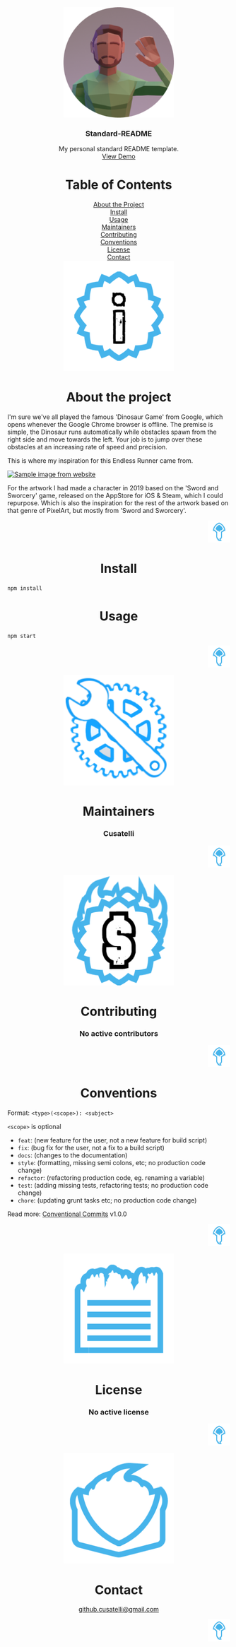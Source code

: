 <div id="top"></div>

<div align="center">
  <img src="/resources/Logo_Round.png" alt="Logo" width="250" height="250">
  <h3 align="center">Standard-README</h3>
  <p align="center">
    My personal standard README template.
    <br />
    <a href="https://github.com/Cusatelli">View Demo</a>
  </p>
</div>

<!-- TABLE OF CONTENTS -->
<div align="center">
  <h1>Table of Contents</h1>
  <a href="#about-the-project">About the Project</a><br/>
  <a href="#install">Install</a><br/>
  <a href="#usage">Usage</a><br/>
  <a href="#maintainers">Maintainers</a><br/>
  <a href="#contributing">Contributing</a><br/>
  <a href="#conventions">Conventions</a><br/>
  <a href="#license">License</a><br/>
  <a href="#contact">Contact</a>
</div>

<!-- ABOUT THE PROJECT -->
<div align="center">
  <a href="#">
    <img src="/resources/Information.png" alt="Information" height="250"/>
  </a>
  <h1>About the project</h1>
</div>

<p>
  I'm sure we've all played the famous 'Dinosaur Game' from Google, which opens whenever the Google Chrome browser is offline. The premise is simple, the Dinosaur runs automatically while obstacles spawn from the right side and move towards the left.
  Your job is to jump over these obstacles at an increasing rate of speed and precision.
  
  This is where my inspiration for this Endless Runner came from.
</p>
<a href="https://einarvandevelde.com">
  <img src="https://einarvandevelde.com/resources/games/endless-runner/about/SwordAndSworcery_Milanote.png" alt="Sample image from website"/>
</a>
<p>
  For the artwork I had made a character in 2019 based on the 'Sword and Sworcery' game, released on the AppStore for iOS & Steam, which I could repurpose. Which is also the inspiration for the rest of the artwork based on that genre of PixelArt, but mostly from 'Sword and Sworcery'.
</p>

<p align="right">
  <a href="#top" align="right">
    <img src="/resources/Arrow_Up.png" alt="Back to top" width="50"/>
  </a>
</p>

<!-- INSTALL -->
<div align="center">
  <h1>Install</h1>
</div>

```
npm install
```

<!-- USAGE -->
<div align="center">
  <h1>Usage</h1>
</div>

```
npm start
```

<p align="right">
  <a href="#top" align="right">
    <img src="/resources/Arrow_Up.png" alt="Back to top" width="50"/>
  </a>
</p>

<!-- MAINTAINERS -->
<div align="center">
  <a href="https://github.com/Cusatelli">
    <img src="/resources/Maintenance.png" alt="Maintainer" height="250"/>
  </a>
  <h1>Maintainers</h1>
  <div align="center">
    <h3>Cusatelli</h3>
  </div>
</div>

<p align="right">
  <a href="#top" align="right">
    <img src="/resources/Arrow_Up.png" alt="Back to top" width="50"/>
  </a>
</p>

<!-- CONTRIBUTING -->
<div align="center">
  <a href="#">
    <img src="/resources/Contribute.png" alt="Contributing" height="250"/>
  </a>
  <h1>Contributing</h1>
  <div align="center">
    <h3>No active contributors</h3>
  </div>
</div>

<p align="right">
  <a href="#top" align="right">
    <img src="/resources/Arrow_Up.png" alt="Back to top" width="50"/>
  </a>
</p>

<!-- CONVENTIONS -->
<div align="center">
  <h1>Conventions</h1>
</div>

Format: `<type>(<scope>): <subject>`

`<scope>` is optional

- `feat`: (new feature for the user, not a new feature for build script)
- `fix`: (bug fix for the user, not a fix to a build script)
- `docs`: (changes to the documentation)
- `style`: (formatting, missing semi colons, etc; no production code change)
- `refactor`: (refactoring production code, eg. renaming a variable)
- `test`: (adding missing tests, refactoring tests; no production code change)
- `chore`: (updating grunt tasks etc; no production code change)

Read more: [Conventional Commits](https://www.conventionalcommits.org/en/v1.0.0/) v1.0.0

<p align="right">
  <a href="#top" align="right">
    <img src="/resources/Arrow_Up.png" alt="Back to top" width="50"/>
  </a>
</p>

<!-- LICENSE -->
<div align="center">
  <a href="mailto:github.cusatelli@gmail.com">
    <img src="/resources/Document.png" alt="License" height="250"/>
  </a>
  <h1>License</h1>
  <div align="center">
    <h3>No active license</h3>
  </div>
</div>

<p align="right">
  <a href="#top" align="right">
    <img src="/resources/Arrow_Up.png" width="50"/>
  </a>
</p>

<!-- CONTACT -->
<div align="center">
  <img src="/resources/Mail.png" alt="Email" height="250"/>
  <h1>Contact</h1>
  <div align="center">
    <a href="mailto:github.cusatelli@gmail.com">github.cusatelli@gmail.com</a>
  </div>
</div>

<p align="right">
  <a href="#top" align="right">
    <img src="/resources/Arrow_Up.png" alt="Back to top" width="50"/>
  </a>
</p>
